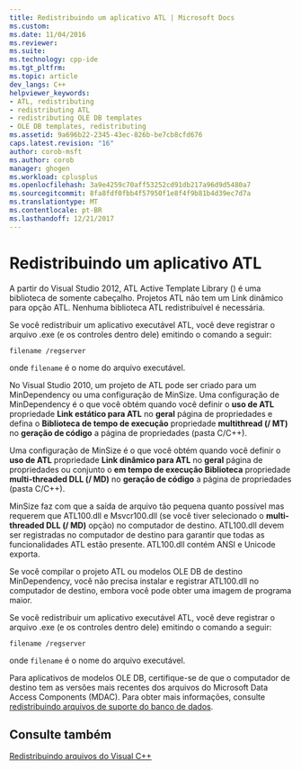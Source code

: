 ```yaml
---
title: Redistribuindo um aplicativo ATL | Microsoft Docs
ms.custom: 
ms.date: 11/04/2016
ms.reviewer: 
ms.suite: 
ms.technology: cpp-ide
ms.tgt_pltfrm: 
ms.topic: article
dev_langs: C++
helpviewer_keywords:
- ATL, redistributing
- redistributing ATL
- redistributing OLE DB templates
- OLE DB templates, redistributing
ms.assetid: 9a696b22-2345-43ec-826b-be7cb8cfd676
caps.latest.revision: "16"
author: corob-msft
ms.author: corob
manager: ghogen
ms.workload: cplusplus
ms.openlocfilehash: 3a9e4259c70aff53252cd91db217a96d9d5480a7
ms.sourcegitcommit: 8fa8fdf0fbb4f57950f1e8f4f9b81b4d39ec7d7a
ms.translationtype: MT
ms.contentlocale: pt-BR
ms.lasthandoff: 12/21/2017
---
```

# <a name="redistributing-an-atl-application"></a>Redistribuindo um aplicativo ATL
A partir do Visual Studio 2012, ATL Active Template Library () é uma biblioteca de somente cabeçalho. Projetos ATL não tem um Link dinâmico para opção ATL. Nenhuma biblioteca ATL redistribuível é necessária.  
  
 Se você redistribuir um aplicativo executável ATL, você deve registrar o arquivo .exe (e os controles dentro dele) emitindo o comando a seguir:  
  
```  
filename /regserver  
```  
  
 onde `filename` é o nome do arquivo executável.  
  
 No Visual Studio 2010, um projeto de ATL pode ser criado para um MinDependency ou uma configuração de MinSize. Uma configuração de MinDependency é o que você obtém quando você definir o **uso de ATL** propriedade **Link estático para ATL** no **geral** página de propriedades e defina o  **Biblioteca de tempo de execução** propriedade **multithread (/ MT)** no **geração de código** a página de propriedades (pasta C/C++).  
  
 Uma configuração de MinSize é o que você obtém quando você definir o **uso de ATL** propriedade **Link dinâmico para ATL** no **geral** página de propriedades ou conjunto o **em tempo de execução Biblioteca** propriedade **multi-threaded DLL (/ MD)** no **geração de código** a página de propriedades (pasta C/C++).  
  
 MinSize faz com que a saída de arquivo tão pequena quanto possível mas requerem que ATL100.dll e Msvcr100.dll (se você tiver selecionado o **multi-threaded DLL (/ MD)** opção) no computador de destino. ATL100.dll devem ser registradas no computador de destino para garantir que todas as funcionalidades ATL estão presente. ATL100.dll contém ANSI e Unicode exporta.  
  
 Se você compilar o projeto ATL ou modelos OLE DB de destino MinDependency, você não precisa instalar e registrar ATL100.dll no computador de destino, embora você pode obter uma imagem de programa maior.  
  
 Se você redistribuir um aplicativo executável ATL, você deve registrar o arquivo .exe (e os controles dentro dele) emitindo o comando a seguir:  
  
```  
filename /regserver  
```  
  
 onde `filename` é o nome do arquivo executável.  
  
 Para aplicativos de modelos OLE DB, certifique-se de que o computador de destino tem as versões mais recentes dos arquivos do Microsoft Data Access Components (MDAC). Para obter mais informações, consulte [redistribuindo arquivos de suporte do banco de dados](../ide/redistributing-database-support-files.md).  
  
## <a name="see-also"></a>Consulte também  
 [Redistribuindo arquivos do Visual C++](../ide/redistributing-visual-cpp-files.md)